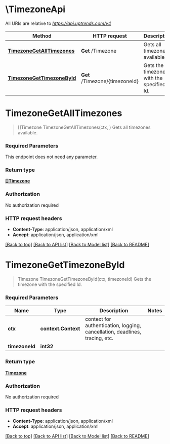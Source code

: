 # \TimezoneApi

All URIs are relative to *https://api.uptrends.com/v4*

Method | HTTP request | Description
------------- | ------------- | -------------
[**TimezoneGetAllTimezones**](TimezoneApi.md#TimezoneGetAllTimezones) | **Get** /Timezone | Gets all timezones available.
[**TimezoneGetTimezoneById**](TimezoneApi.md#TimezoneGetTimezoneById) | **Get** /Timezone/{timezoneId} | Gets the timezone with the specified Id.


# **TimezoneGetAllTimezones**
> []Timezone TimezoneGetAllTimezones(ctx, )
Gets all timezones available.

### Required Parameters
This endpoint does not need any parameter.

### Return type

[**[]Timezone**](Timezone.md)

### Authorization

No authorization required

### HTTP request headers

 - **Content-Type**: application/json, application/xml
 - **Accept**: application/json, application/xml

[[Back to top]](#) [[Back to API list]](../README.md#documentation-for-api-endpoints) [[Back to Model list]](../README.md#documentation-for-models) [[Back to README]](../README.md)

# **TimezoneGetTimezoneById**
> Timezone TimezoneGetTimezoneById(ctx, timezoneId)
Gets the timezone with the specified Id.

### Required Parameters

Name | Type | Description  | Notes
------------- | ------------- | ------------- | -------------
 **ctx** | **context.Context** | context for authentication, logging, cancellation, deadlines, tracing, etc.
  **timezoneId** | **int32**|  | 

### Return type

[**Timezone**](Timezone.md)

### Authorization

No authorization required

### HTTP request headers

 - **Content-Type**: application/json, application/xml
 - **Accept**: application/json, application/xml

[[Back to top]](#) [[Back to API list]](../README.md#documentation-for-api-endpoints) [[Back to Model list]](../README.md#documentation-for-models) [[Back to README]](../README.md)


